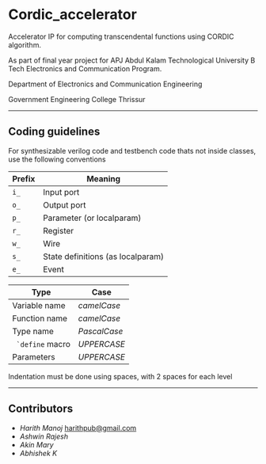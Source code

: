 # Cordic_accelerator
Accelerator IP for computing transcendental functions using CORDIC algorithm.

As part of final year project for APJ Abdul Kalam Technological University B Tech Electronics and Communication Program.

Department of Electronics and Communication Engineering

Government Engineering College Thrissur



---

## Coding guidelines

For synthesizable verilog code and testbench code thats not inside classes, use the following conventions

| Prefix | Meaning
| -----|-------
| ```i_```| Input port
| ```o_```| Output port
| ```p_```| Parameter (or localparam)
| ```r_```| Register
| ```w_```| Wire
| ```s_```| State definitions (as localparam)
| ```e_```| Event

| Type                  | Case
|---                    |---
| Variable name         | *camelCase*
| Function name         | *camelCase*
| Type name             | *PascalCase*
| ``` `define``` macro  | *UPPERCASE*
| Parameters            | *UPPERCASE*

Indentation must be done using spaces, with 2 spaces for each level

---

## Contributors

- *Harith Manoj* <harithpub@gmail.com>
- *Ashwin Rajesh*
- *Akin Mary*
- *Abhishek K*
